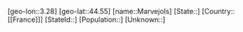 ﻿---
location: [44.55,3.28]
type: City
tags:
- geo/City


SpocWebEntityId: 32336
isDeleted: false
confidential: public

---
[geo-lon::3.28]
[geo-lat::44.55]
[name::Marvejols]
[State::]
[Country::[[France]]]
[StateId::]
[Population::]
[Unknown::]

